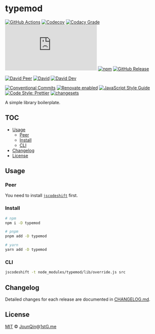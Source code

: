 # typemod

[![GitHub Actions](https://github.com/rx-ts/typemod/workflows/CI/badge.svg)](https://github.com/rx-ts/typemod/actions/workflows/ci.yml)
[![Codecov](https://img.shields.io/codecov/c/github/rx-ts/typemod.svg)](https://codecov.io/gh/rx-ts/typemod)
[![Codacy Grade](https://img.shields.io/codacy/grade/27907e42d2e743c6a45317166d534110)](https://www.codacy.com/gh/rx-ts/typemod)
[![type-coverage](https://img.shields.io/badge/dynamic/json.svg?label=type-coverage&prefix=%E2%89%A5&suffix=%&query=$.typeCoverage.atLeast&uri=https%3A%2F%2Fraw.githubusercontent.com%2Frx-ts%2Ftypemod%2Fmain%2Fpackage.json)](https://github.com/plantain-00/type-coverage)
[![npm](https://img.shields.io/npm/v/typemod.svg)](https://www.npmjs.com/package/typemod)
[![GitHub Release](https://img.shields.io/github/release/rx-ts/typemod)](https://github.com/rx-ts/typemod/releases)

[![David Peer](https://img.shields.io/david/peer/rx-ts/typemod.svg)](https://david-dm.org/rx-ts/typemod?type=peer)
[![David](https://img.shields.io/david/rx-ts/typemod.svg)](https://david-dm.org/rx-ts/typemod)
[![David Dev](https://img.shields.io/david/dev/rx-ts/typemod.svg)](https://david-dm.org/rx-ts/typemod?type=dev)

[![Conventional Commits](https://img.shields.io/badge/conventional%20commits-1.0.0-yellow.svg)](https://conventionalcommits.org)
[![Renovate enabled](https://img.shields.io/badge/renovate-enabled-brightgreen.svg)](https://renovatebot.com)
[![JavaScript Style Guide](https://img.shields.io/badge/code_style-standard-brightgreen.svg)](https://standardjs.com)
[![Code Style: Prettier](https://img.shields.io/badge/code_style-prettier-ff69b4.svg)](https://github.com/prettier/prettier)
[![changesets](https://img.shields.io/badge/maintained%20with-changesets-176de3.svg)](https://github.com/atlassian/changesets)

A simple library boilerplate.

## TOC <!-- omit in toc -->

- [Usage](#usage)
  - [Peer](#peer)
  - [Install](#install)
  - [CLI](#cli)
- [Changelog](#changelog)
- [License](#license)

## Usage

### Peer

You need to install [`jscodeshift`](https://github.com/facebook/jscodeshift) first.

### Install

```sh
# npm
npm i -D typemod

# pnpm
pnpm add -D typemod

# yarn
yarn add -D typemod
```

### CLI

```sh
jscodeshift -t node_modules/typemod/lib/override.js src
```

## Changelog

Detailed changes for each release are documented in [CHANGELOG.md](./CHANGELOG.md).

## License

[MIT][] © [JounQin][]@[1stG.me][]

[1stg.me]: https://www.1stg.me
[jounqin]: https://GitHub.com/JounQin
[mit]: http://opensource.org/licenses/MIT
